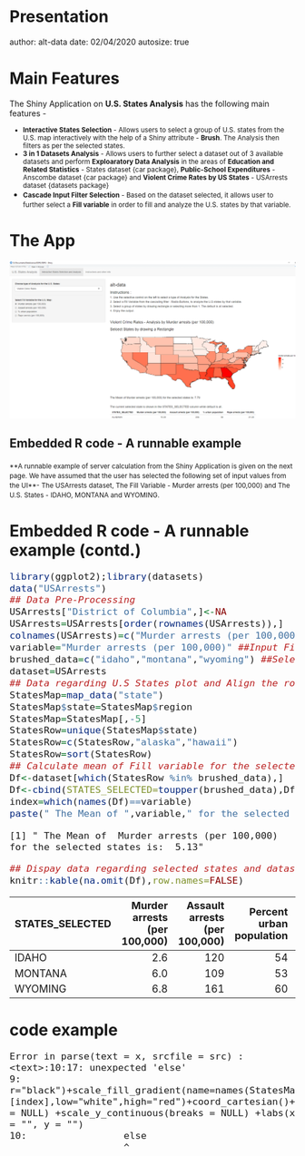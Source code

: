 Presentation
========================================================
author: alt-data
date: 02/04/2020
autosize: true


Main Features
========================================================
The Shiny Application on **U.S. States Analysis** has the following main features -
<small>
- **Interactive States Selection** - Allows users to select a group of U.S. states from the U.S. map interactively with the help of a Shiny attribute - **Brush**. The Analysis then filters as per the selected states.
- **3 in 1 Datasets Analysis** - Allows users to further select a dataset out of 3 available datasets and perform **Exploaratory Data Analysis** in the areas of **Education and Related Statistics** - States dataset {car package}, **Public-School Expenditures** - Anscombe dataset {car package} and **Violent Crime Rates by US States** - USArrests dataset {datasets package}
- **Cascade Input Filter Selection** - Based on the dataset selected, it allows user to further select a **Fill variable** in order to fill and analyze the U.S. states by that variable.</small>



The App
========================================================
![The U.S. States Analysis App - Snapshot](example.png)

<h2>Embedded R code - A runnable example</h2>
<small>
**A runnable example of server calculation from the Shiny Application is given on the next page. We have assumed that the user has selected the following set of input values from the UI**- The USArrests dataset, The Fill Variable - Murder arrests (per 100,000) and The U.S. States - IDAHO, MONTANA and WYOMING.</small>


Embedded R code - A runnable example (contd.)
========================================================
<font size="4">

```r
library(ggplot2);library(datasets)
data("USArrests")
## Data Pre-Processing
USArrests["District of Columbia",]<-NA
USArrests=USArrests[order(rownames(USArrests)),]
colnames(USArrests)=c("Murder arrests (per 100,000)","Assault arrests (per 100,000)","Percent urban population","Rape arrests (per 100,000)")## Rename the columns
variable="Murder arrests (per 100,000)" ##Input Fill Variable
brushed_data=c("idaho","montana","wyoming") ##Selected U.S. States
dataset=USArrests
## Data regarding U.S States plot and Align the rownames across all 4 datasets
StatesMap=map_data("state")
StatesMap$state=StatesMap$region
StatesMap=StatesMap[,-5]
StatesRow=unique(StatesMap$state)
StatesRow=c(StatesRow,"alaska","hawaii")
StatesRow=sort(StatesRow)
## Calculate mean of Fill variable for the selected states
Df<-dataset[which(StatesRow %in% brushed_data),]
Df<-cbind(STATES_SELECTED=toupper(brushed_data),Df)
index=which(names(Df)==variable)
paste(" The Mean of ",variable," for the selected states is: ",round(mean(Df[,index],na.rm=TRUE),2))
```

```
[1] " The Mean of  Murder arrests (per 100,000)  for the selected states is:  5.13"
```

```r
## Dispay data regarding selected states and dataset
knitr::kable(na.omit(Df),row.names=FALSE)
```



|STATES_SELECTED | Murder arrests (per 100,000)| Assault arrests (per 100,000)| Percent urban population| Rape arrests (per 100,000)|
|:---------------|----------------------------:|-----------------------------:|------------------------:|--------------------------:|
|IDAHO           |                          2.6|                           120|                       54|                       14.2|
|MONTANA         |                          6.0|                           109|                       53|                       16.4|
|WYOMING         |                          6.8|                           161|                       60|                       15.6|
</font>

code example
========================================================
<font size="4">



```
Error in parse(text = x, srcfile = src) : <text>:10:17: unexpected 'else'
9: r="black")+scale_fill_gradient(name=names(StatesMap)[index],low="white",high="red")+coord_cartesian()+scale_x_continuous(breaks = NULL) +scale_y_continuous(breaks = NULL) +labs(x = "", y = "")
10:                 else
                    ^
```
